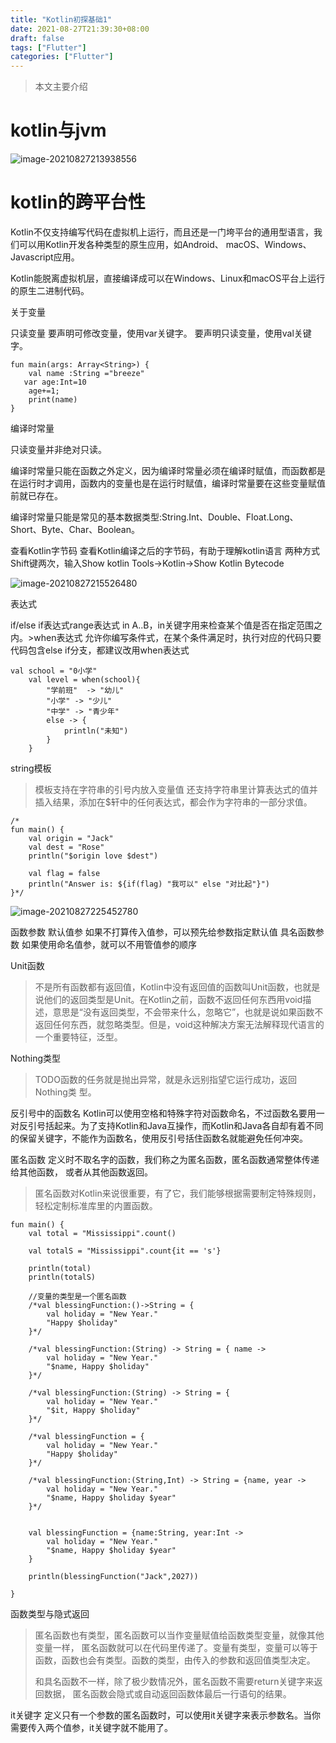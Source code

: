```yaml
---
title: "Kotlin初探基础1"
date: 2021-08-27T21:39:30+08:00
draft: false
tags: ["Flutter"]
categories: ["Flutter"]
---
```


> 本文主要介绍

<!--more-->



# kotlin与jvm

![image-20210827213938556](https://luckly007.oss-cn-beijing.aliyuncs.com/img/image-20210827213938556.png)



# kotlin的跨平台性

Kotlin不仅支持编写代码在虚拟机上运行，而且还是一门垮平台的通用型语言，我们可以用Kotlin开发各种类型的原生应用，如Android、 macOS、Windows、Javascript应用。

Kotlin能脱离虚拟机层，直接编译成可以在Windows、Linux和macOS平台上运行的原生二进制代码。

关于变量

只读变量
要声明可修改变量，使用var关键字。
要声明只读变量，使用val关键字。

```
fun main(args: Array<String>) {
    val name :String ="breeze"
   var age:Int=10
    age+=1;
    print(name)
}
```

编译时常量

只读变量并非绝对只读。

编译时常量只能在函数之外定义，因为编译时常量必须在编译时赋值，而函数都是在运行时才调用，函数内的变量也是在运行时赋值，编译时常量要在这些变量赋值前就已存在。

编译时常量只能是常见的基本数据类型:String.Int、Double、Float.Long、Short、Byte、Char、Boolean。

查看Kotlin字节码
查看Kotlin编译之后的字节码，有助于理解kotlin语言
两种方式
Shift键两次，输入Show kotlin
Tools->Kotlin->Show Kotlin Bytecode

![image-20210827215526480](https://luckly007.oss-cn-beijing.aliyuncs.com/img/image-20210827215526480.png)

表达式

if/else if表达式range表达式
in A..B，in关键字用来检查某个值是否在指定范围之内。>when表达式
允许你编写条件式，在某个条件满足时，执行对应的代码只要代码包含else if分支，都建议改用when表达式

```
val school = "0小学"
    val level = when(school){
        "学前班"  -> "幼儿"
        "小学" -> "少儿"
        "中学" -> "青少年"
        else -> {
            println("未知")
        }
    }
```

string模板
>模板支持在字符串的引号内放入变量值
>还支持字符串里计算表达式的值并插入结果，添加在$轩中的任何表达式，都会作为字符串的一部分求值。

```
/*
fun main() {
    val origin = "Jack"
    val dest = "Rose"
    println("$origin love $dest")

    val flag = false
    println("Answer is: ${if(flag) "我可以" else "对比起"}")
}*/

```

![image-20210827225452780](https://luckly007.oss-cn-beijing.aliyuncs.com/img/image-20210827225452780.png)

函数参数
默认值参
如果不打算传入值参，可以预先给参数指定默认值
具名函数参数
如果使用命名值参，就可以不用管值参的顺序

Unit函数



>不是所有函数都有返回值，Kotlin中没有返回值的函数叫Unit函数，也就是说他们的返回类型是Unit。在Kotlin之前，函数不返回任何东西用void描述，意思是“没有返回类型，不会带来什么，忽略它”，也就是说如果函数不返回任何东西，就忽略类型。但是，void这种解决方案无法解释现代语言的一个重要特征，泛型。

Nothing类型
>TODO函数的任务就是抛出异常，就是永远别指望它运行成功，返回Nothing类
>型。

反引号中的函数名
Kotlin可以使用空格和特殊字符对函数命名，不过函数名要用一对反引号括起来。为了支持Kotlin和Java互操作，而Kotlin和Java各自却有着不同的保留关键字，不能作为函数名，使用反引号括住函数名就能避免任何冲突。



匿名函数
定义时不取名字的函数，我们称之为匿名函数，匿名函数通常整体传递给其他函数，
或者从其他函数返回。

>匿名函数对Kotlin来说很重要，有了它，我们能够根据需要制定特殊规则，轻松定制标准库里的内置函数。

```
fun main() {
    val total = "Mississippi".count()

    val totalS = "Mississippi".count{it == 's'}

    println(total)
    println(totalS)

    //变量的类型是一个匿名函数
    /*val blessingFunction:()->String = {
        val holiday = "New Year."
        "Happy $holiday"
    }*/

    /*val blessingFunction:(String) -> String = { name ->
        val holiday = "New Year."
        "$name, Happy $holiday"
    }*/

    /*val blessingFunction:(String) -> String = {
        val holiday = "New Year."
        "$it, Happy $holiday"
    }*/

    /*val blessingFunction = {
        val holiday = "New Year."
        "Happy $holiday"
    }*/

    /*val blessingFunction:(String,Int) -> String = {name, year ->
        val holiday = "New Year."
        "$name, Happy $holiday $year"
    }*/


    val blessingFunction = {name:String, year:Int ->
        val holiday = "New Year."
        "$name, Happy $holiday $year"
    }

    println(blessingFunction("Jack",2027))

}
```

函数类型与隐式返回
>匿名函数也有类型，匿名函数可以当作变量赋值给函数类型变量，就像其他变量一样，
>匿名函数就可以在代码里传递了。变量有类型，变量可以等于函数，函数也会有类型。函数的类型，由传入的参数和返回值类型决定。
>
>和具名函数不一样，除了极少数情况外，匿名函数不需要return关键字来返回数据，
>匿名函数会隐式或自动返回函数体最后一行语句的结果。

it关键字
定义只有一个参数的匿名函数时，可以使用it关键字来表示参数名。当你需要传入两个值参，it关键字就不能用了。